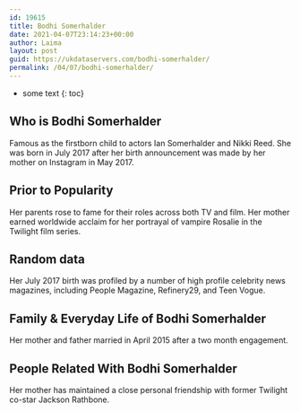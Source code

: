 ```yaml
---
id: 19615
title: Bodhi Somerhalder
date: 2021-04-07T23:14:23+00:00
author: Laima
layout: post
guid: https://ukdataservers.com/bodhi-somerhalder/
permalink: /04/07/bodhi-somerhalder/
---
```


* some text
{: toc}


## Who is Bodhi Somerhalder
                  
                  
                  
Famous as the firstborn child to actors Ian Somerhalder and Nikki Reed. She was born in July 2017 after her birth announcement was made by her mother on Instagram in May 2017.
                  
              
            
              
            
                
                
                
## Prior to Popularity
                  
                  
                  
Her parents rose to fame for their roles across both TV and film. Her mother earned worldwide acclaim for her portrayal of vampire Rosalie in the Twilight film series. 
                  
              
            
              
            
                
                
                
## Random data
                  
                  
                  
Her July 2017 birth was profiled by a number of high profile celebrity news magazines, including People Magazine, Refinery29, and Teen Vogue. 
                  
              
            
              
            
                
                
                
## Family & Everyday Life of Bodhi Somerhalder
                  
                  
                  
Her mother and father married in April 2015 after a two month engagement. 
                  
              
            
              
            
                
                
                
## People Related With Bodhi Somerhalder
                  
                  
                  
Her mother has maintained a close personal friendship with former Twilight co-star Jackson Rathbone. 
                  
              
            
              
            
                
              
            
              
              
            
            
              
            
          
          
          